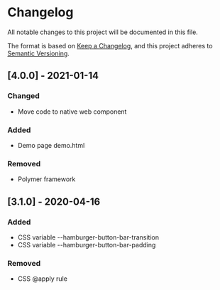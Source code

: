# Changelog
All notable changes to this project will be documented in this file.

The format is based on [Keep a Changelog](https://keepachangelog.com/en/1.0.0/),
and this project adheres to [Semantic Versioning](https://semver.org/spec/v2.0.0.html).

## [4.0.0] - 2021-01-14
### Changed
- Move code to native web component
### Added
- Demo page demo.html
### Removed
- Polymer framework

## [3.1.0] - 2020-04-16
### Added
- CSS variable --hamburger-button-bar-transition
- CSS variable --hamburger-button-bar-padding

### Removed
- CSS @apply rule
